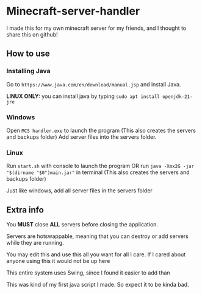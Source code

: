 # Minecraft-server-handler
I made this for my own minecraft server for my friends, and I thought to share this on github!

## How to use

### Installing Java

Go to `https://www.java.com/en/download/manual.jsp` and install Java.

**LINUX ONLY:** you can install java by typing `sudo apt install openjdk-21-jre`


### Windows


Open `MCS handler.exe` to launch the program (This also creates the servers and backups folder)
Add server files into the servers folder.

### Linux

Run `start.sh` with console to launch the program OR run `java -Xmx2G -jar "$(dirname "$0")main.jar"` in terminal  (This also creates the servers and backups folder)

Just like windows, add all server files in the servers folder

## Extra info

You **MUST** close **ALL** servers before closing the application.

Servers are hotswappable, meaning that you can destroy or add servers while they are running.

You may edit this and use this all you want for all I care. If I cared about anyone using this it would not be up here

This entire system uses Swing, since I found it easier to add than 

This was kind of my first java script I made. So expect it to be kinda bad.
